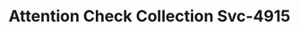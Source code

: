 ---
f_zip-code: 75487
f_state-code: TX
title: Attention Check Collection Svc-4915
f_phone: 903-379-3831
f_city-only: Talco
f_address: P O Box 486 Talco
f_location-unique-id: '4915'
slug: attention-check-collection-svc-4915
updated-on: '2024-05-30T13:46:58.046Z'
created-on: '2024-05-30T13:36:59.803Z'
published-on: '2024-05-30T13:54:32.469Z'
f_city-state: cms/city/talco-tx.md
f_company: cms/company/attention-check-collection-svc.md
f_state: cms/state/texas.md
layout: '[payday-loan].html'
tags: payday-loan
---